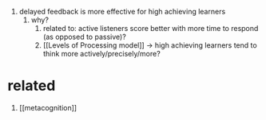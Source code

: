 1. delayed feedback is more effective for high achieving learners
	1. why?
		1. related to: active listeners score better with more time to respond (as opposed to passive)?
		2. [[Levels of Processing model]] → high achieving learners tend to think more actively/precisely/more?

# related
1. [[metacognition]]